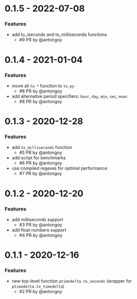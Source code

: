 # 0.1.5 - 2022-07-08

### Features
- add to_iseconds and to_milliseconds functions
  - \#9 PR by @antongoy

# 0.1.4 - 2021-01-04

### Features
- move all `to_*` function to `to.py`
    - \#8 PR by @antongoy
- add alternative period specifiers: `hour`, `day`, `min`, `sec`, `msec`
    - \#8 PR by @antongoy
  
# 0.1.3 - 2020-12-28

### Features
- add `to_milliseconds` function
    - \#5 PR by @antongoy
- add script for benchmarks
    - \#6 PR by @antongoy
- use compiled regexes for optimal performance
    - \#7 PR by @antongoy  

# 0.1.2 - 2020-12-20

### Features
- add milliseconds support
    - \#3 PR by @antongoy
- add float numbers support
    - \#4 PR by @antongoy
  
# 0.1.1 - 2020-12-16

### Features
- new top-level function `ptimedelta.to_seconds` 
(wrapper for `ptimedelta.to_timedelta`)
    - \#2 PR by @antongoy
